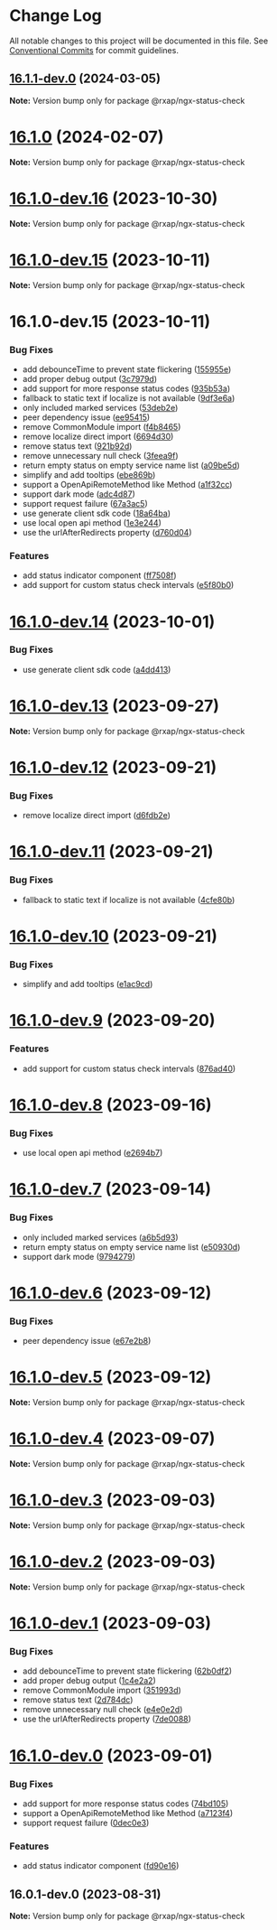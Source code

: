 # Change Log

All notable changes to this project will be documented in this file.
See [Conventional Commits](https://conventionalcommits.org) for commit guidelines.

## [16.1.1-dev.0](https://gitlab.com/rxap/packages/compare/@rxap/ngx-status-check@16.1.0...@rxap/ngx-status-check@16.1.1-dev.0) (2024-03-05)

**Note:** Version bump only for package @rxap/ngx-status-check

# [16.1.0](https://gitlab.com/rxap/packages/compare/@rxap/ngx-status-check@16.1.0-dev.16...@rxap/ngx-status-check@16.1.0) (2024-02-07)

**Note:** Version bump only for package @rxap/ngx-status-check

# [16.1.0-dev.16](https://gitlab.com/rxap/packages/compare/@rxap/ngx-status-check@16.1.0-dev.15...@rxap/ngx-status-check@16.1.0-dev.16) (2023-10-30)

**Note:** Version bump only for package @rxap/ngx-status-check

# [16.1.0-dev.15](https://gitlab.com/rxap/packages/compare/@rxap/ngx-status-check@16.1.0-dev.15...@rxap/ngx-status-check@16.1.0-dev.15) (2023-10-11)

**Note:** Version bump only for package @rxap/ngx-status-check

# 16.1.0-dev.15 (2023-10-11)

### Bug Fixes

- add debounceTime to prevent state flickering ([155955e](https://gitlab.com/rxap/packages/commit/155955e269dba3561e129cd80f23ac403ad0034e))
- add proper debug output ([3c7979d](https://gitlab.com/rxap/packages/commit/3c7979d2ec9fe603c50dd0fe562e605f56da556f))
- add support for more response status codes ([935b53a](https://gitlab.com/rxap/packages/commit/935b53aa66d94de1a6a6d42583ba7a7bc0ebe7b1))
- fallback to static text if localize is not available ([9df3e6a](https://gitlab.com/rxap/packages/commit/9df3e6a98918de5419a57d79e769e8c0076b0211))
- only included marked services ([53deb2e](https://gitlab.com/rxap/packages/commit/53deb2e356ab56727c5de1f3e3fc8a6a44700c25))
- peer dependency issue ([ee95415](https://gitlab.com/rxap/packages/commit/ee95415370d9ef2396916d6c25061a0df791034a))
- remove CommonModule import ([f4b8465](https://gitlab.com/rxap/packages/commit/f4b84659c7ad875951a5c2d09d35da62de69669c))
- remove localize direct import ([6694d30](https://gitlab.com/rxap/packages/commit/6694d301a26e73f236d9c5b86e19f6a05ca84484))
- remove status text ([921b92d](https://gitlab.com/rxap/packages/commit/921b92dc8608ce662c71e41a779f02403285f9a7))
- remove unnecessary null check ([3feea9f](https://gitlab.com/rxap/packages/commit/3feea9fdadc57982323e31311c1e63420a0fdd94))
- return empty status on empty service name list ([a09be5d](https://gitlab.com/rxap/packages/commit/a09be5d868e3cdcf209055c97d6e02a039298cc9))
- simplify and add tooltips ([ebe869b](https://gitlab.com/rxap/packages/commit/ebe869b941b7506353670da148d40ad1ce389c87))
- support a OpenApiRemoteMethod like Method ([a1f32cc](https://gitlab.com/rxap/packages/commit/a1f32cc3f047c525d0b2238cf30b239db8f11ea0))
- support dark mode ([adc4d87](https://gitlab.com/rxap/packages/commit/adc4d87f97bed0bee722717c93a3be3a57c5c467))
- support request failure ([67a3ac5](https://gitlab.com/rxap/packages/commit/67a3ac5a04580c73f675f6e3c9d3001bf63eb555))
- use generate client sdk code ([18a64ba](https://gitlab.com/rxap/packages/commit/18a64baf9e8e2195fe6ab2fbac158a307a9175ca))
- use local open api method ([1e3e244](https://gitlab.com/rxap/packages/commit/1e3e244d1954518c981bc6a8b0410b393a74ab48))
- use the urlAfterRedirects property ([d760d04](https://gitlab.com/rxap/packages/commit/d760d04f792c59da1ad9712acbe5394a325b0528))

### Features

- add status indicator component ([ff7508f](https://gitlab.com/rxap/packages/commit/ff7508f476e9b63ef2c2dffb0b06b28d47ec5ba5))
- add support for custom status check intervals ([e5f80b0](https://gitlab.com/rxap/packages/commit/e5f80b0c09e1bc6bded338be45fe571e9afaf151))

# [16.1.0-dev.14](https://gitlab.com/rxap/packages/compare/@rxap/ngx-status-check@16.1.0-dev.13...@rxap/ngx-status-check@16.1.0-dev.14) (2023-10-01)

### Bug Fixes

- use generate client sdk code ([a4dd413](https://gitlab.com/rxap/packages/commit/a4dd4134cbc7261bf5ee279d3f1a4c78974c3f12))

# [16.1.0-dev.13](https://gitlab.com/rxap/packages/compare/@rxap/ngx-status-check@16.1.0-dev.12...@rxap/ngx-status-check@16.1.0-dev.13) (2023-09-27)

**Note:** Version bump only for package @rxap/ngx-status-check

# [16.1.0-dev.12](https://gitlab.com/rxap/packages/compare/@rxap/ngx-status-check@16.1.0-dev.11...@rxap/ngx-status-check@16.1.0-dev.12) (2023-09-21)

### Bug Fixes

- remove localize direct import ([d6fdb2e](https://gitlab.com/rxap/packages/commit/d6fdb2eba11f743c5de5d70dbe6154d3cf84fcb2))

# [16.1.0-dev.11](https://gitlab.com/rxap/packages/compare/@rxap/ngx-status-check@16.1.0-dev.10...@rxap/ngx-status-check@16.1.0-dev.11) (2023-09-21)

### Bug Fixes

- fallback to static text if localize is not available ([4cfe80b](https://gitlab.com/rxap/packages/commit/4cfe80bd1fe890a28b9c901cedee69e5c220071e))

# [16.1.0-dev.10](https://gitlab.com/rxap/packages/compare/@rxap/ngx-status-check@16.1.0-dev.9...@rxap/ngx-status-check@16.1.0-dev.10) (2023-09-21)

### Bug Fixes

- simplify and add tooltips ([e1ac9cd](https://gitlab.com/rxap/packages/commit/e1ac9cdc5cbfdab0b5c30382e4a2af85dca6f34a))

# [16.1.0-dev.9](https://gitlab.com/rxap/packages/compare/@rxap/ngx-status-check@16.1.0-dev.8...@rxap/ngx-status-check@16.1.0-dev.9) (2023-09-20)

### Features

- add support for custom status check intervals ([876ad40](https://gitlab.com/rxap/packages/commit/876ad40b715deb45413c2fcc5975f98754f1594c))

# [16.1.0-dev.8](https://gitlab.com/rxap/packages/compare/@rxap/ngx-status-check@16.1.0-dev.7...@rxap/ngx-status-check@16.1.0-dev.8) (2023-09-16)

### Bug Fixes

- use local open api method ([e2694b7](https://gitlab.com/rxap/packages/commit/e2694b7189a083e774be2f7dd3f70b316518f166))

# [16.1.0-dev.7](https://gitlab.com/rxap/packages/compare/@rxap/ngx-status-check@16.1.0-dev.6...@rxap/ngx-status-check@16.1.0-dev.7) (2023-09-14)

### Bug Fixes

- only included marked services ([a6b5d93](https://gitlab.com/rxap/packages/commit/a6b5d9312d3c5701ff3ac9b0770fcee4919fbb16))
- return empty status on empty service name list ([e50930d](https://gitlab.com/rxap/packages/commit/e50930db79b70665997bcf5de2b3087d19864d1e))
- support dark mode ([9794279](https://gitlab.com/rxap/packages/commit/9794279c80a304fe7ff176034addb5fd60a0eb47))

# [16.1.0-dev.6](https://gitlab.com/rxap/packages/compare/@rxap/ngx-status-check@16.1.0-dev.5...@rxap/ngx-status-check@16.1.0-dev.6) (2023-09-12)

### Bug Fixes

- peer dependency issue ([e67e2b8](https://gitlab.com/rxap/packages/commit/e67e2b8eb884b598536d16c2c544a9ad9be5b53e))

# [16.1.0-dev.5](https://gitlab.com/rxap/packages/compare/@rxap/ngx-status-check@16.1.0-dev.4...@rxap/ngx-status-check@16.1.0-dev.5) (2023-09-12)

**Note:** Version bump only for package @rxap/ngx-status-check

# [16.1.0-dev.4](https://gitlab.com/rxap/packages/compare/@rxap/ngx-status-check@16.1.0-dev.3...@rxap/ngx-status-check@16.1.0-dev.4) (2023-09-07)

**Note:** Version bump only for package @rxap/ngx-status-check

# [16.1.0-dev.3](https://gitlab.com/rxap/packages/compare/@rxap/ngx-status-check@16.1.0-dev.2...@rxap/ngx-status-check@16.1.0-dev.3) (2023-09-03)

**Note:** Version bump only for package @rxap/ngx-status-check

# [16.1.0-dev.2](https://gitlab.com/rxap/packages/compare/@rxap/ngx-status-check@16.1.0-dev.1...@rxap/ngx-status-check@16.1.0-dev.2) (2023-09-03)

**Note:** Version bump only for package @rxap/ngx-status-check

# [16.1.0-dev.1](https://gitlab.com/rxap/packages/compare/@rxap/ngx-status-check@16.1.0-dev.0...@rxap/ngx-status-check@16.1.0-dev.1) (2023-09-03)

### Bug Fixes

- add debounceTime to prevent state flickering ([62b0df2](https://gitlab.com/rxap/packages/commit/62b0df2e78d5a7c0f62fc680395e61d0be4106cb))
- add proper debug output ([1c4e2a2](https://gitlab.com/rxap/packages/commit/1c4e2a2fca02f01509a30d8727489d418bde2ed9))
- remove CommonModule import ([351993d](https://gitlab.com/rxap/packages/commit/351993d4edc288a1492b9304f08a6faad8f96769))
- remove status text ([2d784dc](https://gitlab.com/rxap/packages/commit/2d784dc82897762fa835706c71b948cdc223bd3a))
- remove unnecessary null check ([e4e0e2d](https://gitlab.com/rxap/packages/commit/e4e0e2dfdf845b0e4e9eea83a84fbc0d6c0f166e))
- use the urlAfterRedirects property ([7de0088](https://gitlab.com/rxap/packages/commit/7de0088b505c0484075cb91117d820de88bd018a))

# [16.1.0-dev.0](https://gitlab.com/rxap/packages/compare/@rxap/ngx-status-check@16.0.1-dev.0...@rxap/ngx-status-check@16.1.0-dev.0) (2023-09-01)

### Bug Fixes

- add support for more response status codes ([74bd105](https://gitlab.com/rxap/packages/commit/74bd1058700cfae72d1d1ec5c140e63037d24356))
- support a OpenApiRemoteMethod like Method ([a7123f4](https://gitlab.com/rxap/packages/commit/a7123f43c78598f1a7ff4f9d4fdaa671a618e037))
- support request failure ([0dec0e3](https://gitlab.com/rxap/packages/commit/0dec0e378a6f19dbe3838d48571b272752ac910e))

### Features

- add status indicator component ([fd90e16](https://gitlab.com/rxap/packages/commit/fd90e16936a055594e9c7c586d1621ed5d90f39e))

## 16.0.1-dev.0 (2023-08-31)

**Note:** Version bump only for package @rxap/ngx-status-check
